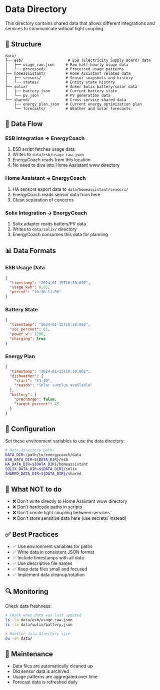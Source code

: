 # Data Directory

This directory contains shared data that allows different integrations and services to communicate without tight coupling.

## 📁 Structure

```
data/
├── esb/                    # ESB (Electricity Supply Board) data
│   ├── usage_raw.json     # Raw half-hourly usage data
│   └── processed/         # Processed usage patterns
├── homeassistant/         # Home Assistant related data
│   ├── sensors/           # Sensor snapshots and history
│   └── states/            # Entity state history
├── solix/                 # Anker Solix battery/solar data
│   ├── battery.json       # Current battery state
│   └── pv.json            # PV generation data
└── shared/                # Cross-service shared data
    ├── energy_plan.json   # Current energy optimization plan
    └── forecasts/         # Weather and solar forecasts
```

## 🔄 Data Flow

### ESB Integration → EnergyCoach
1. ESB script fetches usage data
2. Writes to `data/esb/usage_raw.json`
3. EnergyCoach reads from this location
4. No need to dive into Home Assistant www directory

### Home Assistant → EnergyCoach
1. HA sensors export data to `data/homeassistant/sensors/`
2. EnergyCoach reads sensor data from here
3. Clean separation of concerns

### Solix Integration → EnergyCoach
1. Solix adapter reads battery/PV data
2. Writes to `data/solix/` directory
3. EnergyCoach consumes this data for planning

## 📊 Data Formats

### ESB Usage Data
```json
{
  "timestamp": "2024-01-15T10:30:00Z",
  "usage_kwh": 0.85,
  "period": "10:30-11:00"
}
```

### Battery State
```json
{
  "timestamp": "2024-01-15T10:30:00Z",
  "soc_percent": 65,
  "power_w": 1200,
  "charging": true
}
```

### Energy Plan
```json
{
  "timestamp": "2024-01-15T10:30:00Z",
  "dishwasher": {
    "start": "13:10",
    "reason": "Solar surplus available"
  },
  "battery": {
    "precharge": false,
    "target_percent": 45
  }
}
```

## 🔧 Configuration

Set these environment variables to use the data directory:

```bash
# Data directory paths
DATA_DIR=/path/to/energycoach/data
ESB_DATA_DIR=${DATA_DIR}/esb
HA_DATA_DIR=${DATA_DIR}/homeassistant
SOLIX_DATA_DIR=${DATA_DIR}/solix
SHARED_DATA_DIR=${DATA_DIR}/shared
```

## 🚫 What NOT to do

- ❌ Don't write directly to Home Assistant www directory
- ❌ Don't hardcode paths in scripts
- ❌ Don't create tight coupling between services
- ❌ Don't store sensitive data here (use secrets/ instead)

## ✅ Best Practices

- ✅ Use environment variables for paths
- ✅ Write data in consistent JSON format
- ✅ Include timestamps with all data
- ✅ Use descriptive file names
- ✅ Keep data files small and focused
- ✅ Implement data cleanup/rotation

## 🔍 Monitoring

Check data freshness:
```bash
# Check when data was last updated
ls -la data/esb/usage_raw.json
ls -la data/solix/battery.json

# Monitor data directory size
du -sh data/
```

## 🧹 Maintenance

- Data files are automatically cleaned up
- Old sensor data is archived
- Usage patterns are aggregated over time
- Forecast data is refreshed daily
